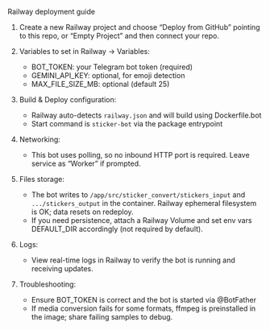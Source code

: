 Railway deployment guide

1) Create a new Railway project and choose “Deploy from GitHub” pointing to this repo, or “Empty Project” and then connect your repo.

2) Variables to set in Railway → Variables:
   - BOT_TOKEN: your Telegram bot token (required)
   - GEMINI_API_KEY: optional, for emoji detection
   - MAX_FILE_SIZE_MB: optional (default 25)

3) Build & Deploy configuration:
   - Railway auto-detects `railway.json` and will build using Dockerfile.bot
   - Start command is `sticker-bot` via the package entrypoint

4) Networking:
   - This bot uses polling, so no inbound HTTP port is required. Leave service as “Worker” if prompted.

5) Files storage:
   - The bot writes to `/app/src/sticker_convert/stickers_input` and `.../stickers_output` in the container. Railway ephemeral filesystem is OK; data resets on redeploy.
   - If you need persistence, attach a Railway Volume and set env vars DEFAULT_DIR accordingly (not required by default).

6) Logs:
   - View real-time logs in Railway to verify the bot is running and receiving updates.

7) Troubleshooting:
   - Ensure BOT_TOKEN is correct and the bot is started via @BotFather
   - If media conversion fails for some formats, ffmpeg is preinstalled in the image; share failing samples to debug.

